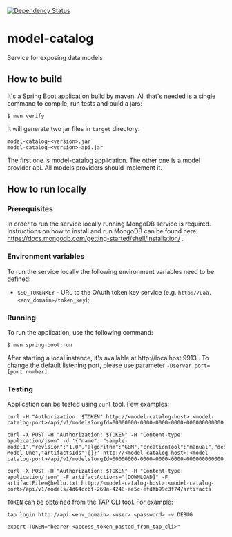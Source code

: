 [![Dependency Status](https://www.versioneye.com/user/projects/57236d4cba37ce00350af79b/badge.svg?style=flat)](https://www.versioneye.com/user/projects/57236d4cba37ce00350af79b)

# model-catalog
Service for exposing data models

## How to build
It's a Spring Boot application build by maven. All that's needed is a single command to compile, run tests and build a jars:
```
$ mvn verify
```
It will generate two jar files in `target` directory:
```
model-catalog-<version>.jar
model-catalog-<version>-api.jar
```
The first one is model-catalog application. The other one is a model provider api. All models providers should implement it.

## How to run locally

### Prerequisites
In order to run the service locally running MongoDB service is required.
Instructions on how to install and run MongoDB can be found here: https://docs.mongodb.com/getting-started/shell/installation/ .

### Environment variables
To run the service locally the following environment variables need to be defined:

* `SSO_TOKENKEY` - URL to the OAuth token key service (e.g. `http://uaa.<env_domain>/token_key`);

### Running
To run the application, use the following command:
```
$ mvn spring-boot:run
```
After starting a local instance, it's available at http://localhost:9913 .
To change the default listening port, please use parameter ``-Dserver.port=[port number]``

### Testing
Application can be tested using `curl` tool. Few examples:

```
curl -H "Authorization: $TOKEN" http://<model-catalog-host>:<model-catalog-port>/api/v1/models?orgId=00000000-0000-0000-0000-000000000000

curl -X POST -H "Authorization: $TOKEN" -H "Content-type: application/json" -d '{"name": "sample-model1","revision":"1.0","algorithm":"GBM","creationTool":"manual","description":"Sample Model One","artifactsIds":[]}' http://<model-catalog-host>:<model-catalog-port>/api/v1/models?orgId=00000000-0000-0000-0000-000000000000

curl -X POST -H "Authorization: $TOKEN" -H "Content-type: application/json" -F artifactActions="[DOWNLOAD]" -F artifactFile=@hello.txt http://<model-catalog-host>:<model-catalog-port>/api/v1/models/4d64ccbf-269a-4248-ae5c-efdfb99c3f74/artifacts

```

`TOKEN` can be obtained from the TAP CLI tool. For example:
```
tap login http://api.<env_domain> <user> <password> -v DEBUG

export TOKEN="bearer <access_token_pasted_from_tap_cli>"
```